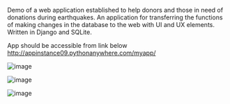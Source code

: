Demo of a web application established to help donors and those in need of donations during earthquakes. An application for transferring the functions of making changes in the database to the web with UI and UX elements. Written in Django and SQLite.

App should be accessible from link below
http://appinstance09.pythonanywhere.com/myapp/

![image](https://github.com/BBBakir/S.O.S/assets/92781750/c5a9afd6-b861-4c1e-abf1-4c69bc76f432)

![image](https://github.com/BBBakir/S.O.S/assets/92781750/55726d3c-b409-4da2-8430-ba9f5179d762)

![image](https://github.com/BBBakir/S.O.S/assets/92781750/fd48f0fc-c1d0-4aeb-9790-b375d42c55f6)

